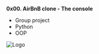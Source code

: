 **0x00. AirBnB clone - The console**

* Group project
* Python
* OOP

![Logo](https://s3.amazonaws.com/alx-intranet.hbtn.io/uploads/medias/2018/6/65f4a1dd9c51265f49d0.png?X-Amz-Algorithm=AWS4-HMAC-SHA256&X-Amz-Credential=AKIARDDGGGOUSBVO6H7D%2F20231009%2Fus-east-1%2Fs3%2Faws4_request&X-Amz-Date=20231009T121531Z&X-Amz-Expires=86400&X-Amz-SignedHeaders=host&X-Amz-Signature=1a0bceaafb1fcbc0bcd9ac5fb769d965016e0c147ecdd6407c93ef77b3f4564a)
